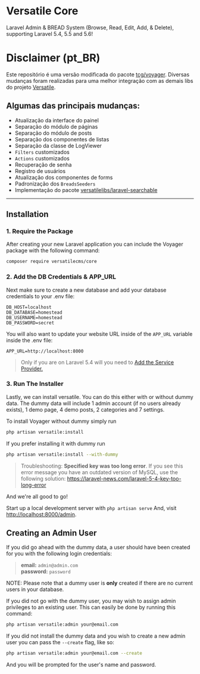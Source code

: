 # Versatile Core

Laravel Admin & BREAD System (Browse, Read, Edit, Add, & Delete), supporting Laravel 5.4, 5.5 and 5.6!

Disclaimer (pt_BR)
==========
Este repositório é uma versão modificada do pacote [tcg/voyager](https://github.com/the-control-group/voyager). Diversas mudanças foram realizadas para uma melhor integração com as demais libs do projeto [Versatile](https://github.com/versatilecms).

## Algumas das principais mudanças:
- Atualização da interface do painel
- Separação do módulo de páginas
- Separação do módulo de posts
- Separação dos componentes de listas
- Separação da classe de LogViewer
- `Filters` customizados
- `Actions` customizados
- Recuperação de senha
- Registro de usuários
- Atualização dos componentes de forms
- Padronização dos `BreadsSeeders`
- Implementação do pacote [versatilelibs/laravel-searchable](https://github.com/versatilelibs/laravel-searchable)

<hr>

## Installation

### 1. Require the Package

After creating your new Laravel application you can include the Voyager package with the following command: 

```bash
composer require versatilecms/core
```

### 2. Add the DB Credentials & APP_URL

Next make sure to create a new database and add your database credentials to your .env file:

```
DB_HOST=localhost
DB_DATABASE=homestead
DB_USERNAME=homestead
DB_PASSWORD=secret
```

You will also want to update your website URL inside of the `APP_URL` variable inside the .env file:

```
APP_URL=http://localhost:8000
```

> Only if you are on Laravel 5.4 will you need to [Add the Service Provider.](https://versatile.readme.io/docs/adding-the-service-provider)

### 3. Run The Installer

Lastly, we can install versatile. You can do this either with or without dummy data.
The dummy data will include 1 admin account (if no users already exists), 1 demo page, 4 demo posts, 2 categories and 7 settings.

To install Voyager without dummy simply run

```bash
php artisan versatile:install
```

If you prefer installing it with dummy run

```bash
php artisan versatile:install --with-dummy
```

> Troubleshooting: **Specified key was too long error**. If you see this error message you have an outdated version of MySQL, use the following solution: https://laravel-news.com/laravel-5-4-key-too-long-error

And we're all good to go!

Start up a local development server with `php artisan serve` And, visit [http://localhost:8000/admin](http://localhost:8000/admin).

## Creating an Admin User

If you did go ahead with the dummy data, a user should have been created for you with the following login credentials:

>**email:** `admin@admin.com`   
>**password:** `password`

NOTE: Please note that a dummy user is **only** created if there are no current users in your database.

If you did not go with the dummy user, you may wish to assign admin privileges to an existing user.
This can easily be done by running this command:

```bash
php artisan versatile:admin your@email.com
```

If you did not install the dummy data and you wish to create a new admin user you can pass the `--create` flag, like so:

```bash
php artisan versatile:admin your@email.com --create
```

And you will be prompted for the user's name and password.
